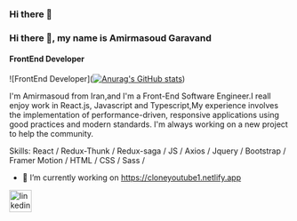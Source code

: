 ### Hi there 👋

### Hi there 👋, my name is Amirmasoud Garavand
#### FrontEnd Developer
![FrontEnd Developer]([![Anurag's GitHub stats](https://github-readme-stats.vercel.app/api?username=AmirmasoudGaravand)](https://github.com/anuraghazra/github-readme-stats))

I'm Amirmasoud from Iran,and I'm a Front-End Software Engineer.I reall enjoy work in React.js, Javascript and Typescript,My experience involves the implementation of performance-driven, responsive applications using good practices and modern standards.
I'm always working on a new project to help the community.

Skills:  React / Redux-Thunk / Redux-saga / JS /  Axios /  Jquery / Bootstrap / Framer Motion  /  HTML / CSS / Sass /

- 🔭 I’m currently working on https://cloneyoutube1.netlify.app 


[<img src='https://cdn.jsdelivr.net/npm/simple-icons@3.0.1/icons/linkedin.svg' alt='linkedin' height='40'>](https://www.linkedin.com/in/https://www.linkedin.com/in/amirmasoudgaravand//)  



<!--
**amirmasoudgaravand/AmirmasoudGaravand** is a ✨ _special_ ✨ repository because its `README.md` (this file) appears on your GitHub profile.

Here are some ideas to get you started:

- 🔭 I’m currently working on ...
- 🌱 I’m currently learning ...
- 👯 I’m looking to collaborate on ...
- 🤔 I’m looking for help with ...
- 💬 Ask me about ...
- 📫 How to reach me: ...
- 😄 Pronouns: ...
- ⚡ Fun fact: ...
-->
